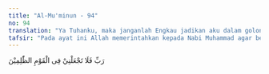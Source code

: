 ```yaml
---
title: "Al-Mu'minun - 94"
no: 94
translation: "Ya Tuhanku, maka janganlah Engkau jadikan aku dalam golongan orang-orang zalim.”"
tafsir: "Pada ayat ini Allah memerintahkan kepada Nabi Muhammad agar berdoa memohon kepada-Nya supaya dijauhkan dari orang-orang kafir yang aniaya itu bila Dia hendak mengazab mereka, jangan dibinasakan bersama mereka, agar diselamatkan dari siksaan dan kemurkaan-Nya, dan menjadikannya golongan orang yang diridai. Perintah supaya berdoa seperti ini diajarkan Allah karena musibah dan malapetaka yang ditimpakan Allah kepada orang-orang durhaka dan aniaya kadang-kadang juga menimpa orang-orang yang tidak bersalah, karena mereka hidup bersama dalam masyarakat atau suatu negara. Ini sesuai dengan firman Allah:\n\nDan peliharalah dirimu dari siksaan yang tidak hanya menimpa orang-orang yang zalim saja di antara kamu. Ketahuilah bahwa Allah sangat keras siksa-Nya.\n\n(al-Anfal/8: 25)\n\nMenurut riwayat Imam Ahmad dan at-Tirmidzi doa Nabi Muhammad saw dalam hal ini berbunyi:\n\nAllah) apabila Engkau hendak menimpa siksaan kepada kaum (yang aniaya) maka wafatkan aku dalam keadaan tidak ikut disiksa. (Riwayat Ahmad dan at-Tirmid"
---
```


رَبِّ فَلَا تَجْعَلْنِيْ فِى الْقَوْمِ الظّٰلِمِيْنَ
